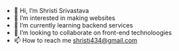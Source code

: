 - 👋 Hi, I’m Shristi Srivastava
- 👀 I’m interested in making websites
- 🌱 I’m currently learning backend services
- 💞️ I’m looking to collaborate on front-end technoloogies
- 📫 How to reach me shristi434@gmail.com

<!---
shristi99/shristi99 is a ✨ special ✨ repository because its `README.md` (this file) appears on your GitHub profile.
You can click the Preview link to take a look at your changes.
--->
